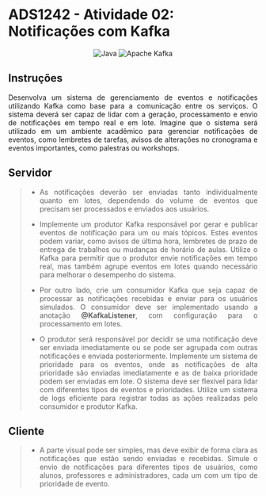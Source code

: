 # ADS1242 - Atividade 02: Notificações com Kafka

<div align="center">

![Java](https://img.shields.io/badge/java-%23ED8B00.svg?style=for-the-badge&logo=openjdk&logoColor=white)
![Apache Kafka](https://img.shields.io/badge/Apache%20Kafka-000?style=for-the-badge&logo=apachekafka)

</div>

## Instruções
<p align="justify"> Desenvolva um sistema de gerenciamento de eventos e notificações utilizando Kafka como base para a comunicação entre os serviços. O sistema deverá ser capaz de lidar com a geração, processamento e envio de notificações em tempo real e em lote. Imagine que o sistema será utilizado em um ambiente acadêmico para gerenciar notificações de eventos, como lembretes de tarefas, avisos de alterações no cronograma e eventos importantes, como palestras ou workshops. </p>

## Servidor

> - <p align="justify"> As notificações deverão ser enviadas tanto individualmente quanto em lotes, dependendo do volume de eventos que precisam ser processados e enviados aos usuários. </p>
> - <p align="justify"> Implemente um produtor Kafka responsável por gerar e publicar eventos de notificação para um ou mais tópicos. Estes eventos podem variar, como avisos de última hora, lembretes de prazo de entrega de trabalhos ou mudanças de horário de aulas. Utilize o Kafka para permitir que o produtor envie notificações em tempo real, mas também agrupe eventos em lotes quando necessário para melhorar o desempenho do sistema. </p>
> - <p align="justify"> Por outro lado, crie um consumidor Kafka que seja capaz de processar as notificações recebidas e enviar para os usuários simulados. O consumidor deve ser implementado usando a anotação <strong>@KafkaListener</strong>, com configuração para o processamento em lotes. </p>
> - <p align="justify"> O produtor será responsável por decidir se uma notificação deve ser enviada imediatamente ou se pode ser agrupada com outras notificações e enviada posteriormente. Implemente um sistema de prioridade para os eventos, onde as notificações de alta prioridade são enviadas imediatamente e as de baixa prioridade podem ser enviadas em lote. O sistema deve ser flexível para lidar com diferentes tipos de eventos e prioridades. Utilize um sistema de logs eficiente para registrar todas as ações realizadas pelo consumidor e produtor Kafka. </p>

## Cliente

> - <p align="justify"> A parte visual pode ser simples, mas deve exibir de forma clara as notificações que estão sendo enviadas e recebidas. Simule o envio de notificações para diferentes tipos de usuários, como alunos, professores e administradores, cada um com um tipo de prioridade de evento. </p>

